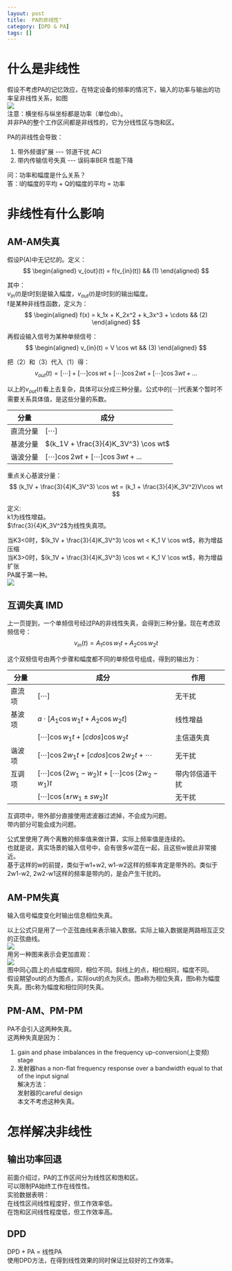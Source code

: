 ```yaml
---
layout: post
title:  PA的非线性"
category: [DPD & PA]
tags: []
---
```


# 什么是非线性

假设不考虑PA的记忆效应，在特定设备的频率的情况下，输入的功率与输出的功率呈非线性关系，如图  
![](http://windmissing.github.io/images/2020/2.png)  
注意：横坐标与纵坐标都是功率（单位db）。  
并非PA的整个工作区间都是非线性的，它为分线性区与饱和区。  


PA的非线性会导致：  
1. 带外频谱扩展 --- 邻道干扰 ACI  
2. 带内传输信号失真 --- 误码率BER 性能下降

问：功率和幅度是什么关系？  
答：I的幅度的平均 + Q的幅度的平均 = 功率

# 非线性有什么影响

## AM-AM失真

假设P(A)中无记忆的。定义：  
$$
\begin{aligned}
v_{out}(t) = f(v_{in}(t))   && (1)
\end{aligned}
$$

其中：  
$v_{in}(t)$是t时刻是输入幅度，$v_{out}(t)$是t时刻的输出幅度。  
f是某种非线性函数，定义为：  
$$
\begin{aligned}
f(x) = k_1x + K_2x^2 + k_3x^3 + \cdots   && (2)
\end{aligned}
$$

再假设输入信号为某种单频信号：  
$$
\begin{aligned}
v_{in}(t) = V \cos wt   && (3)
\end{aligned}
$$

把（2）和（3）代入（1）得：  
$$
v_{out}(t) = [\cdots] + [\cdots] \cos wt +  [\cdots] \cos 2wt + [\cdots] \cos 3wt + ...
$$

以上的$v_{out}(t)$看上去复杂，具体可以分成三种分量。公式中的$[\cdots]$代表某个暂时不需要关系具体值，是这些分量的系数。  

|分量|成分|
|---|---|
|直流分量|$[\cdots]$|
|基波分量|$(k_1V + \frac{3}{4}K_3V^3) \cos wt$|
|谐波分量|$[\cdots] \cos 2wt + [\cdots] \cos 3wt + ...$|

重点关心基波分量：  
$$
(k_1V + \frac{3}{4}K_3V^3) \cos wt  = (k_1 + \frac{3}{4}K_3V^2)V\cos wt
$$

定义:  
k1为线性增益。  
$\frac{3}{4}K_3V^2$为线性失真项。  

当K3<0时，$(k_1V + \frac{3}{4}K_3V^3) \cos wt < K_1 V \cos wt$，称为增益压缩  
当K3>0时，$(k_1V + \frac{3}{4}K_3V^3) \cos wt < K_1 V \cos wt$，称为增益扩张    
PA属于第一种。  
![](http://windmissing.github.io/images/2020/3.png)  

## 互调失真 IMD

上一页提到，一个单频信号经过PA的非线性失真，会得到三种分量。现在考虑双频信号：　　
$$
v_{in}(t) = A_1\cos w_1t + A_2\cos w_2 t
$$

这个双频信号由两个步骤和幅度都不同的单频信号组成，得到的输出为：  

|分量|成分|作用|
|---|---|---|
|直流项|$[\cdots]$|无干扰|
|基波项|$a\cdot [A_1\cos w_1t + A_2\cos w_2 t]$ | 线性增益|
||$[\cdots]\cos w_1 t+ [cdos]\cos w_2 t$|主信道失真|
|谐波项|$[\cdots]\cos 2w_1 t+ [cdos]\cos 2w_2 t + \cdots$|无干扰|
|互调项|$[\cdots]\cos(2w_1 - w_2)t$ + $[\cdots]\cos(2w_2 - w_1)t$|带内邻信道干扰|
||$[\cdots]\cos(\pm rw_1 \pm sw_2)t$|无干扰|

互调项中，带外部分直接使用滤波器过滤掉，不会成为问题。  
带内部分可能会成为问题。 

公式里使用了两个离散的频率值来做计算，实际上频率值是连续的。  
也就是说，真实场景的输入信号中，会有很多w混在一起，且这些w彼此非常接近。  
基于这样的w的前提，类似于w1+w2, w1-w2这样的频率肯定是带外的。类似于2w1-w2, 2w2-w1这样的频率是带内的，是会产生干扰的。  

## AM-PM失真

输入信号幅度变化时输出信息相位失真。  

以上公式只是用了一个正弦曲线来表示输入数据。实际上输入数据是两路相互正交的正弦曲线。  
![](http://windmissing.github.io/images/2020/4.jpg)  
用另一种图来表示会更加直观：  
![](http://windmissing.github.io/images/2020/5.png)  
图中同心圆上的点幅度相同，相位不同。斜线上的点，相位相同，幅度不同。  
假设期望out的点为图点，实际out的点为灰点。图a称为相位失真，图b称为幅度失真。图c称为幅度和相位同时失真。

## PM-AM、PM-PM

PA不会引入这两种失真。  
这两种失真是因为：  
1. gain and phase imbalances in the frequency up-conversion(上变频) stage  
2. 发射器has a non-flat frequency response over a bandwidth equal to that of the input signal  
解决方法：  
发射器的careful design    
本文不考虑这种失真。   

# 怎样解决非线性

## 输出功率回退

前面介绍过，PA的工作区间分为线性区和饱和区。  
可以限制PA始终工作在线性性。  
实验数据表明：  
在线性区间线性程度好，但工作效率低。  
在饱和区间线性程度低，但工作效率高。  

## DPD

DPD + PA = 线性PA  
使用DPD方法，在得到线性效果的同时保证比较好的工作效率。  

